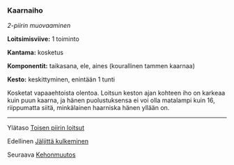 ### Kaarnaiho

*2-piirin muovaaminen*

**Loitsimisviive:** 1 toiminto

**Kantama:** kosketus

**Komponentit:** taikasana, ele, aines (kourallinen tammen kaarnaa)

**Kesto:** keskittyminen, enintään 1 tunti

Kosketat vapaaehtoista olentoa. Loitsun keston ajan kohteen iho on karkeaa kuin puun kaarna, ja hänen puolustuksensa ei voi olla matalampi kuin 16, riippumatta siitä, minkälainen haarniska hänen yllään on.	

----

Ylätaso [Toisen piirin loitsut](2_piirin_loitsut.md)

Edellinen [Jäljittä kulkeminen](Jäljittä_kulkeminen.md)

Seuraava [Kehonmuutos](Kehonmuutos.md)
